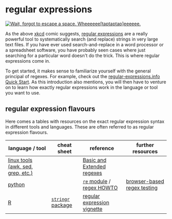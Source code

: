 # regular expressions

[![Wait, forgot to escape a space. Wheeeeee[taptaptap]eeeeee.](https://imgs.xkcd.com/comics/regular_expressions.png)](https://xkcd.com/208)

As the above [xkcd](https://xkcd.com) comic suggests, [regular expressions](https://en.wikipedia.org/wiki/Regular_expression) are a really powerful tool to systematically search (and replace) strings in very large text files.
If you have ever used search-and-replace in a word processor or a spreadsheet software, you have probably seen cases where just searching for a particular word doesn't do the trick.
This is where regular expressions come in.

To get started, it makes sense to familiarize yourself with the general principal of regexes.
For example, check out the [regular-expressions.info Quick Start](https://www.regular-expressions.info/quickstart.html).
As this introduction also mentions, you will then have to venture on to learn how exactly regular expressions work in the language or tool you want to use.

## regular expression flavours

Here comes a tables with resources on the exact regular expression syntax in different tools and languages.
These are often referred to as regular expression flavours.

| language / tool                    | cheat sheet       | reference      | further resources    |
| ---                                | ---               | ---            | ---                  |
| [linux tools (awk, sed, grep, etc.)](../command_line/linux_tools.md) |    | [Basic and Extended regexes](https://www.grymoire.com/Unix/Regular.html) |   |
| [python](../languages/python.md)   |                   | [`re` module](https://docs.python.org/3/library/re.html) / [regex HOWTO](https://docs.python.org/3/howto/regex.html#regex-howto) | [browser-based regex testing](https://pythex.org/) |
| [R](../languages/r.md)             | [`stringr` package](https://stringr.tidyverse.org/index.html#cheatsheet) | [regular expression vignette](https://stringr.tidyverse.org/articles/regular-expressions.html) |